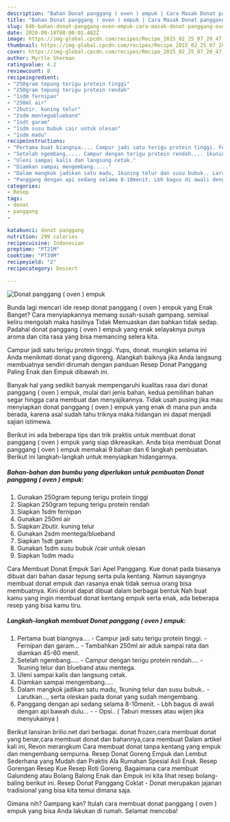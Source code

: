 ```yaml
---
description: "Bahan Donat panggang ( oven ) empuk | Cara Masak Donat panggang ( oven ) empuk Yang Enak dan Simpel"
title: "Bahan Donat panggang ( oven ) empuk | Cara Masak Donat panggang ( oven ) empuk Yang Enak dan Simpel"
slug: 646-bahan-donat-panggang-oven-empuk-cara-masak-donat-panggang-oven-empuk-yang-enak-dan-simpel
date: 2020-09-18T08:00:01.402Z
image: https://img-global.cpcdn.com/recipes/Recipe_2015_02_25_07_20_47_130_4f99c21540db463808df/751x532cq70/donat-panggang-oven-empuk-foto-resep-utama.jpg
thumbnail: https://img-global.cpcdn.com/recipes/Recipe_2015_02_25_07_20_47_130_4f99c21540db463808df/751x532cq70/donat-panggang-oven-empuk-foto-resep-utama.jpg
cover: https://img-global.cpcdn.com/recipes/Recipe_2015_02_25_07_20_47_130_4f99c21540db463808df/751x532cq70/donat-panggang-oven-empuk-foto-resep-utama.jpg
author: Myrtle Sherman
ratingvalue: 4.2
reviewcount: 8
recipeingredient:
- "250gram tepung terigu protein tinggi"
- "250gram tepung terigu protein rendah"
- "1sdm fernipan"
- "250ml air"
- "2butir. kuning telur"
- "2sdm mentegablueband"
- "1sdt garam"
- "1sdm susu bubuk cair untuk olesan"
- "1sdm madu"
recipeinstructions:
- "Pertama buat biangnya.... Campur jadi satu terigu protein tinggi. Fernipan dan garam... Tambahkan 250ml air aduk sampai rata dan diamkan 45-60 menit."
- "Setelah ngembang..... Campur dengan terigu protein rendah.... 1kuning telur dan blueband atau mentega."
- "Uleni sampai kalis dan langsung cetak."
- "Diamkan sampai mengembang....."
- "Dalam mangkok jadikan satu madu, 1kuning telur dan susu bubuk.. Larutkan..., serta oleskan pada donat yang sudah mengembang."
- "Panggang dengan api sedang selama 8-10menit. Lbh bagus di awali dengan api bawah dulu...  Opsi.. ( Taburi messes atau wijen jika menyukainya )"
categories:
- Resep
tags:
- donat
- panggang
- 

katakunci: donat panggang  
nutrition: 299 calories
recipecuisine: Indonesian
preptime: "PT21M"
cooktime: "PT39M"
recipeyield: "2"
recipecategory: Dessert

---
```



![Donat panggang ( oven ) empuk](https://img-global.cpcdn.com/recipes/Recipe_2015_02_25_07_20_47_130_4f99c21540db463808df/751x532cq70/donat-panggang-oven-empuk-foto-resep-utama.jpg)

Bunda lagi mencari ide resep donat panggang ( oven ) empuk yang Enak Banget? Cara menyiapkannya memang susah-susah gampang. semisal keliru mengolah maka hasilnya Tidak Memuaskan dan bahkan tidak sedap. Padahal donat panggang ( oven ) empuk yang enak selayaknya punya aroma dan cita rasa yang bisa memancing selera kita.

Campur jadi satu terigu protein tinggi. Yups, donat. mungkin selama ini Anda menikmati donat yang digoreng. Alangkah baiknya jika Anda langsung membuatnya sendiri dirumah dengan panduan Resep Donat Panggang Paling Enak dan Empuk dibawah ini.

Banyak hal yang sedikit banyak mempengaruhi kualitas rasa dari donat panggang ( oven ) empuk, mulai dari jenis bahan, kedua pemilihan bahan segar hingga cara membuat dan menyajikannya. Tidak usah pusing jika mau menyiapkan donat panggang ( oven ) empuk yang enak di mana pun anda berada, karena asal sudah tahu triknya maka hidangan ini dapat menjadi sajian istimewa.


Berikut ini ada beberapa tips dan trik praktis untuk membuat donat panggang ( oven ) empuk yang siap dikreasikan. Anda bisa membuat Donat panggang ( oven ) empuk memakai 9 bahan dan 6 langkah pembuatan. Berikut ini langkah-langkah untuk menyiapkan hidangannya.

<!--inarticleads1-->

##### Bahan-bahan dan bumbu yang diperlukan untuk pembuatan Donat panggang ( oven ) empuk:

1. Gunakan 250gram tepung terigu protein tinggi
1. Siapkan 250gram tepung terigu protein rendah
1. Siapkan 1sdm fernipan
1. Gunakan 250ml air
1. Siapkan 2butir. kuning telur
1. Gunakan 2sdm mentega/blueband
1. Siapkan 1sdt garam
1. Gunakan 1sdm susu bubuk /cair untuk olesan
1. Siapkan 1sdm madu


Cara Membuat Donat Empuk Sari Apel Panggang. Kue donat pada biasanya dibuat dari bahan dasar tepung serta pula kentang. Namun sayangnya membuat donat empuk dan rasanya enak tidak semua orang bisa membuatnya. Kini donat dapat dibuat dalam berbagai bentuk Nah buat kamu yang ingin membuat donat kentang empuk serta enak, ada beberapa resep yang bisa kamu tiru. 

<!--inarticleads2-->

##### Langkah-langkah membuat Donat panggang ( oven ) empuk:

1. Pertama buat biangnya.... - Campur jadi satu terigu protein tinggi. - Fernipan dan garam... - Tambahkan 250ml air aduk sampai rata dan diamkan 45-60 menit.
1. Setelah ngembang..... - Campur dengan terigu protein rendah.... - 1kuning telur dan blueband atau mentega.
1. Uleni sampai kalis dan langsung cetak.
1. Diamkan sampai mengembang.....
1. Dalam mangkok jadikan satu madu, 1kuning telur dan susu bubuk.. - Larutkan..., serta oleskan pada donat yang sudah mengembang.
1. Panggang dengan api sedang selama 8-10menit. - Lbh bagus di awali dengan api bawah dulu... -  - Opsi.. ( Taburi messes atau wijen jika menyukainya )


Berikut lansiran brilio.net dari berbagai. donat frozen,cara membuat donat yang benar,cara membuat donat dan bahannya,cara membuat Dalam artikel kali ini, Revon merangkum Cara membuat donat tanpa kentang yang empuk dan mengembang sempurna. Resep Donat Goreng Empuk dan Lembut Sederhana yang Mudah dan Praktis Ala Rumahan Spesial Asli Enak. Resep Gorengan Resep Kue Resep Roti Goreng. Bagaimana cara membuat Galundeng atau Bolang Balong Enak dan Empuk ini kita lihat resep bolang-baling berikut ini. Resep Donat Panggang Coklat - Donat merupakan jajanan tradisional yang bisa kita temui dimana saja. 

Gimana nih? Gampang kan? Itulah cara membuat donat panggang ( oven ) empuk yang bisa Anda lakukan di rumah. Selamat mencoba!

